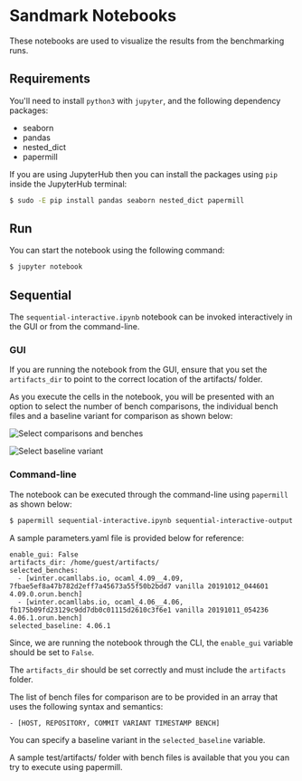 # Sandmark Notebooks

These notebooks are used to visualize the results from the
benchmarking runs.

## Requirements

You'll need to install `python3` with `jupyter`, and the following
dependency packages:

* seaborn
* pandas
* nested_dict
* papermill

If you are using JupyterHub then you can install the packages using
`pip` inside the JupyterHub terminal:

```bash
$ sudo -E pip install pandas seaborn nested_dict papermill
```

## Run

You can start the notebook using the following command:

```bash
$ jupyter notebook
```

## Sequential

The `sequential-interactive.ipynb` notebook can be invoked
interactively in the GUI or from the command-line.

### GUI

If you are running the notebook from the GUI, ensure that you set the
`artifacts_dir` to point to the correct location of the artifacts/
folder.

As you execute the cells in the notebook, you will be presented with
an option to select the number of bench comparisons, the individual
bench files and a baseline variant for comparison as shown below:

![Select comparisons and benches](images/sequential-select-comparisons.png)

![Select baseline variant](images/sequential-select-baseline-variant.png)

### Command-line

The notebook can be executed through the command-line using
`papermill` as shown below:

```bash
$ papermill sequential-interactive.ipynb sequential-interactive-output.ipynb -f parameters.yaml
```

A sample parameters.yaml file is provided below for reference:

```
enable_gui: False
artifacts_dir: /home/guest/artifacts/
selected_benches:
  - [winter.ocamllabs.io, ocaml_4.09__4.09, 7fbae5ef8a47b782d2eff7a45673a55f50b2bdd7 vanilla 20191012_044601 4.09.0.orun.bench]
  - [winter.ocamllabs.io, ocaml_4.06__4.06, fb175b09fd23129c9dd7db0c01115d2610c3f6e1 vanilla 20191011_054236 4.06.1.orun.bench]
selected_baseline: 4.06.1
```

Since, we are running the notebook through the CLI, the `enable_gui`
variable should be set to `False`.

The `artifacts_dir` should be set correctly and must include the
`artifacts` folder.

The list of bench files for comparison are to be provided in an array
that uses the following syntax and semantics:

```
- [HOST, REPOSITORY, COMMIT VARIANT TIMESTAMP BENCH]
```

You can specify a baseline variant in the `selected_baseline`
variable.

A sample test/artifacts/ folder with bench files is available that you
you can try to execute using papermill.
